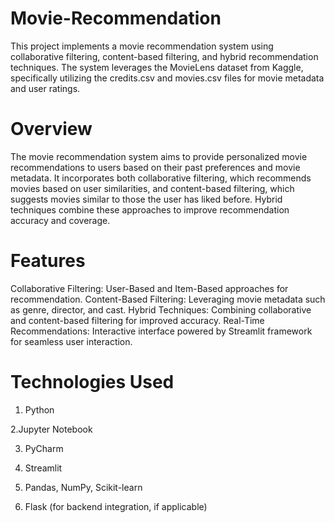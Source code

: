 # Movie-Recommendation

This project implements a movie recommendation system using collaborative filtering, content-based filtering, and hybrid recommendation techniques. The system leverages the MovieLens dataset from Kaggle, specifically utilizing the credits.csv and movies.csv files for movie metadata and user ratings.

# Overview
The movie recommendation system aims to provide personalized movie recommendations to users based on their past preferences and movie metadata. It incorporates both collaborative filtering, which recommends movies based on user similarities, and content-based filtering, which suggests movies similar to those the user has liked before. Hybrid techniques combine these approaches to improve recommendation accuracy and coverage.

# Features
Collaborative Filtering: User-Based and Item-Based approaches for recommendation.
Content-Based Filtering: Leveraging movie metadata such as genre, director, and cast.
Hybrid Techniques: Combining collaborative and content-based filtering for improved accuracy.
Real-Time Recommendations: Interactive interface powered by Streamlit framework for seamless user interaction.

# Technologies Used
1. Python

2.Jupyter Notebook

3. PyCharm

4. Streamlit

5. Pandas, NumPy, Scikit-learn

6. Flask (for backend integration, if applicable)
